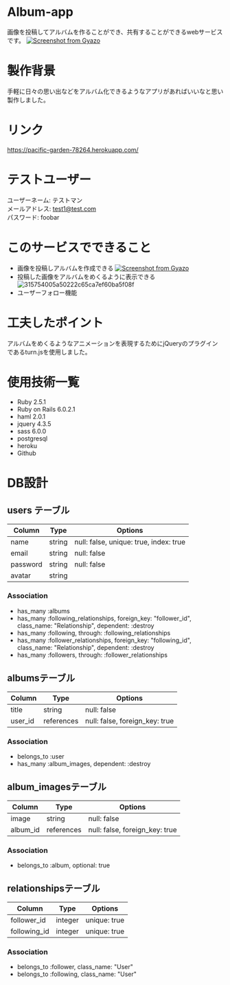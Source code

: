 # Album-app
画像を投稿してアルバムを作ることができ、共有することができるwebサービスです。
[![Screenshot from Gyazo](https://gyazo.com/b5ca85cb86fcdcf2d3fb0d1d8bf35df3/raw)](https://gyazo.com/b5ca85cb86fcdcf2d3fb0d1d8bf35df3)
# 製作背景
  手軽に日々の思い出などをアルバム化できるようなアプリがあればいいなと思い製作しました。
# リンク
https://pacific-garden-78264.herokuapp.com/

# テストユーザー
ユーザーネーム: テストマン  
メールアドレス: test1@test.com  
パスワード: foobar  
# このサービスでできること
  * 画像を投稿しアルバムを作成できる 
  [![Screenshot from Gyazo](https://gyazo.com/610f4b7a487f715222a4a05836e6b6d2/raw)](https://gyazo.com/610f4b7a487f715222a4a05836e6b6d2)  
  * 投稿した画像をアルバムをめくるように表示できる  
  ![315754005a50222c65ca7ef60ba5f08f](https://user-images.githubusercontent.com/57151814/79974396-3d9f3a80-84d4-11ea-9afc-e99eb2b11562.gif)
  * ユーザーフォロー機能
# 工夫したポイント
アルバムをめくるようなアニメーションを表現するためにjQueryのプラグインであるturn.jsを使用しました。
# 使用技術一覧
  * Ruby 2.5.1
  * Ruby on Rails 6.0.2.1
  * haml 2.0.1
  * jquery 4.3.5
  * sass 6.0.0
  * postgresql
  * heroku
  * Github
# DB設計
## users テーブル
|Column|Type|Options|
|------|----|-------|
|name|string|null: false, unique: true, index: true|
|email|string|null: false|
|password|string|null: false|
|avatar|string||

### Association
- has_many :albums
- has_many :following_relationships, foreign_key: "follower_id", class_name: "Relationship", dependent: :destroy
- has_many :following, through: :following_relationships
- has_many :follower_relationships, foreign_key: "following_id", class_name: "Relationship", dependent: :destroy
- has_many :followers, through: :follower_relationships

## albumsテーブル
|Column|Type|Options|
|------|----|-------|
|title|string|null: false|
|user_id|references|null: false, foreign_key: true|

### Association
- belongs_to :user
- has_many :album_images, dependent: :destroy

## album_imagesテーブル
|Column|Type|Options|
|------|----|-------|
|image|string|null: false|
|album_id|references|null: false, foreign_key: true|

### Association
- belongs_to :album, optional: true

## relationshipsテーブル
|Column|Type|Options|
|------|----|-------|
|follower_id|integer|unique: true|
|following_id|integer|unique: true||

### Association
- belongs_to :follower, class_name: "User"
- belongs_to :following, class_name: "User"


